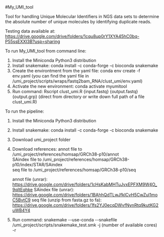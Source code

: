 #My_UMI_tool

Tool for handling Unique Molecular Identifiers in NGS data sets to determine the absolute number of unique molecules by identifying duplicate reads.

Testing data available at: https://drive.google.com/drive/folders/1cqu8up0rY1XYA45hC0bq-P55ssEXXI3B?usp=sharing

To run My_UMI_tool from command line:

1. Install the Miniconda Python3 distribution
2. Install snakemake: conda install -c conda-forge -c bioconda snakemake
3. Create the environtment from the yaml file: conda env create -f env.yaml (you can find the yaml file in /umi_project/scripts/wraps/fastq2bam_RNA/clust_umi/env.yaml)
4. Activate the new environment: conda activate myumitool
5. Run command: Rscript clust_umi.R {input.fastq} {output.fastq} {output.grp} (direct from directory or write down full path of a file clust_umi.R)


To run the pipeline:

1. Install the Miniconda Python3 distribution
2. Install snakemake: conda install -c conda-forge -c bioconda snakemake
3. Download umi_project folder 
4. Download references:
	annot file	to	/umi_project/references/homsap/GRCh38-p10/annot 		
	SAindex file 	to 	/umi_project/references/homsap/GRCh38-p10/index/STAR/SAindex 	
	seq file 	to 	/umi_project/references/homsap/GRCh38-p10/seq 			

	annot file (unrar):			https://drive.google.com/drive/folders/1cHsKabMHTuJvxEPFXM9W4O_9qltEqhke
	SAindex file (unrar):			https://drive.google.com/drive/folders/1BAhhQdTLwJfklCvH5CwZul1moC5BvtC9
	seq file (unzip from fasta.gz to fa): 	https://drive.google.com/drive/folders/1fs2YJ0ecqDWvfNynRtq9kutKG2uWB4Y4

5. Run command: snakemake --use-conda --snakefile /umi_project/scripts/snakemake_test.smk -j (number of available cores) -r
